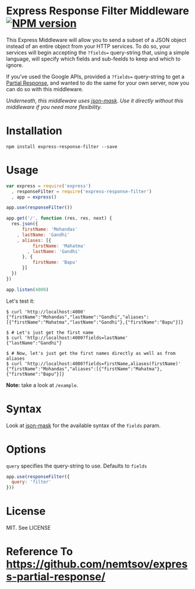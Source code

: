 # Express Response Filter Middleware [![NPM version](https://badge.fury.io/js/express-response-filter.png)](http://badge.fury.io/js/express-response-filter)

This Express Middleware will allow you to send a subset of a JSON object
instead of an entire object from your HTTP services. To do so, your services
will begin accepting the `?fields=` query-string that, using a simple language,
will specify which fields and sub-feelds to keep and which to ignore.

If you've used the Google APIs, provided a `?fields=` query-string to get a
[Partial Response](https://developers.google.com/+/api/#partial-responses),
and wanted to do the same for your own server, now you can do so with this
middleware.

*Underneath, this middleware uses [json-mask](https://github.com/nemtsov/json-mask).
Use it directly without this middleware if you need more flexibility.*

# Installation

```
npm install express-response-filter --save
```

# Usage

```js
var express = require('express')
  , responseFilter = require('express-response-filter')
  , app = express()

app.use(responseFilter())

app.get('/', function (res, res, next) {
  res.json({
      firstName: 'Mohandas'
    , lastName: 'Gandhi'
    , aliases: [{
          firstName: 'Mahatma'
        , lastName: 'Gandhi'
      }, {
          firstName: 'Bapu'
      }]
  })
})

app.listen(4000)
```

Let's test it:

```
$ curl 'http://localhost:4000'
{"firstName":"Mohandas","lastName":"Gandhi","aliases":[{"firstName":"Mahatma","lastName":"Gandhi"},{"firstName":"Bapu"}]}

$ # Let's just get the first name
$ curl 'http://localhost:4000?fields=lastName'
{"lastName":"Gandhi"}

$ # Now, let's just get the first names directly as well as from aliases
$ curl 'http://localhost:4000?fields=firstName,aliases(firstName)'
{"firstName":"Mohandas","aliases":[{"firstName":"Mahatma"},{"firstName":"Bapu"}]}
```

**Note:** take a look at `/example`.

# Syntax

Look at [json-mask](https://github.com/nemtsov/json-mask) for the available syntax of the `fields` param.

# Options

`query` specifies the query-string to use. Defaults to `fields`

```js
app.use(responseFilter({
  query: 'filter'
}))
```

# License

MIT. See LICENSE

# Reference To https://github.com/nemtsov/express-partial-response/
